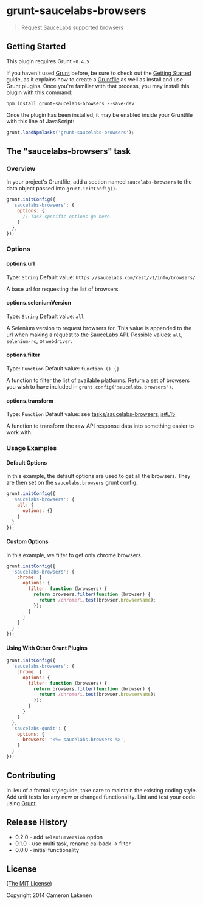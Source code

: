 # grunt-saucelabs-browsers

> Request SauceLabs supported browsers

## Getting Started
This plugin requires Grunt `~0.4.5`

If you haven't used [Grunt](http://gruntjs.com/) before, be sure to check out the [Getting Started](http://gruntjs.com/getting-started) guide, as it explains how to create a [Gruntfile](http://gruntjs.com/sample-gruntfile) as well as install and use Grunt plugins. Once you're familiar with that process, you may install this plugin with this command:

```shell
npm install grunt-saucelabs-browsers --save-dev
```

Once the plugin has been installed, it may be enabled inside your Gruntfile with this line of JavaScript:

```js
grunt.loadNpmTasks('grunt-saucelabs-browsers');
```

## The "saucelabs-browsers" task

### Overview
In your project's Gruntfile, add a section named `saucelabs-browsers` to the data object passed into `grunt.initConfig()`.

```js
grunt.initConfig({
  'saucelabs-browsers': {
    options: {
      // Task-specific options go here.
    }
  },
});
```

### Options

#### options.url
Type: `String`
Default value: `https://saucelabs.com/rest/v1/info/browsers/`

A base url for requesting the list of browsers.

#### options.seleniumVersion
Type: `String`
Default value: `all`

A Selenium version to request browsers for. This value is appended to the url when making a request to the SauceLabs API. Possible values: `all`, `selenium-rc`, or `webdriver`.

#### options.filter
Type: `Function`
Default value: `function () {}`

A function to filter the list of available platforms. Return a set of browsers you wish to have included in `grunt.config('saucelabs.browsers')`.

#### options.transform
Type: `Function`
Default value: see [tasks/saucelabs-browsers.js#L15](tasks/saucelabs-browsers.js#L15)

A function to transform the raw API response data into something easier to work with.

### Usage Examples

#### Default Options
In this example, the default options are used to get all the browsers. They are then set on the `saucelabs.browsers` grunt config.

```js
grunt.initConfig({
  'saucelabs-browsers': {
    all: {
      options: {}
    }
  }
});
```

#### Custom Options
In this example, we filter to get only chrome browsers.

```js
grunt.initConfig({
  'saucelabs-browsers': {
    chrome: {
      options: {
        filter: function (browsers) {
          return browsers.filter(function (browser) {
            return /chrome/i.test(browser.browserName);
          });
        }
      }
    }
  }
});
```

#### Using With Other Grunt Plugins

```js
grunt.initConfig({
  'saucelabs-browsers': {
    chrome: {
      options: {
        filter: function (browsers) {
          return browsers.filter(function (browser) {
            return /chrome/i.test(browser.browserName);
          });
        }
      }
    }
  },
  'saucelabs-qunit': {
    options: {
      browsers: '<%= saucelabs.browsers %>',
    }
  }
});
```

## Contributing
In lieu of a formal styleguide, take care to maintain the existing coding style. Add unit tests for any new or changed functionality. Lint and test your code using [Grunt](http://gruntjs.com/).

## Release History

- 0.2.0 - add `seleniumVersion` option
- 0.1.0 - use multi task, rename callback -> filter
- 0.0.0 - initial functionality


## License

([The MIT License](LICENSE))

Copyright 2014 Cameron Lakenen
